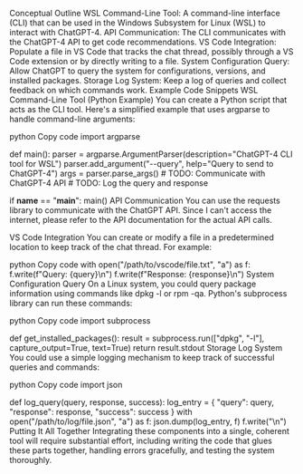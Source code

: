 
Conceptual Outline
WSL Command-Line Tool: A command-line interface (CLI) that can be used in the Windows Subsystem for Linux (WSL) to interact with ChatGPT-4.
API Communication: The CLI communicates with the ChatGPT-4 API to get code recommendations.
VS Code Integration: Populate a file in VS Code that tracks the chat thread, possibly through a VS Code extension or by directly writing to a file.
System Configuration Query: Allow ChatGPT to query the system for configurations, versions, and installed packages.
Storage Log System: Keep a log of queries and collect feedback on which commands work.
Example Code Snippets
WSL Command-Line Tool (Python Example)
You can create a Python script that acts as the CLI tool. Here's a simplified example that uses argparse to handle command-line arguments:

python
Copy code
import argparse

def main():
    parser = argparse.ArgumentParser(description="ChatGPT-4 CLI tool for WSL")
    parser.add_argument("--query", help="Query to send to ChatGPT-4")
    args = parser.parse_args()
    # TODO: Communicate with ChatGPT-4 API
    # TODO: Log the query and response

if __name__ == "__main__":
    main()
API Communication
You can use the requests library to communicate with the ChatGPT API. Since I can't access the internet, please refer to the API documentation for the actual API calls.

VS Code Integration
You can create or modify a file in a predetermined location to keep track of the chat thread. For example:

python
Copy code
with open("/path/to/vscode/file.txt", "a") as f:
    f.write(f"Query: {query}\n")
    f.write(f"Response: {response}\n")
System Configuration Query
On a Linux system, you could query package information using commands like dpkg -l or rpm -qa. Python's subprocess library can run these commands:

python
Copy code
import subprocess

def get_installed_packages():
    result = subprocess.run(["dpkg", "-l"], capture_output=True, text=True)
    return result.stdout
Storage Log System
You could use a simple logging mechanism to keep track of successful queries and commands:

python
Copy code
import json

def log_query(query, response, success):
    log_entry = {
        "query": query,
        "response": response,
        "success": success
    }
    with open("/path/to/log/file.json", "a") as f:
        json.dump(log_entry, f)
        f.write("\n")
Putting It All Together
Integrating these components into a single, coherent tool will require substantial effort, including writing the code that glues these parts together, handling errors gracefully, and testing the system thoroughly.
